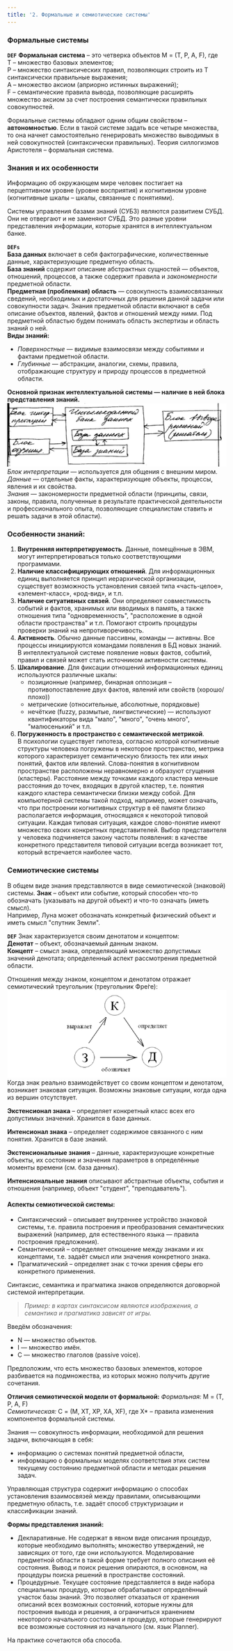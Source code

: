 ```yaml
---
title: '2. Формальные и семиотические системы'
---
```


### Формальные системы
**`DEF`** **Формальная система** – это четверка объектов M = (T, P, A, F), где  
T – множество базовых элементов;  
P – множество синтаксических правил, позволяющих строить из Т синтаксически правильные выражения;  
A – множество аксиом (априорно истинных выражений);  
F – семантические правила вывода, позволяющие расширять множество аксиом за счет построения семантически правильных совокупностей.

Формальные системы обладают одним общим свойством – **автономностью**. Если в такой системе задать все четыре множества, то она начнет самостоятельно генерировать множество выводимых в ней совокупностей (синтаксически правильных). Теория силлогизмов Аристотеля – формальная система.

### Знания и их особенности

Информацию об окружающем мире человек постигает на перцептивном уровне (уровне восприятия) и когнитивном уровне (когнитивные шкалы – шкалы, связанные с понятиями).

Системы управления базами знаний (СУБЗ) являются развитием СУБД. Они не отвергают и не заменяют СУБД. Это разные уровни представления информации, которые хранятся в интеллектуальном банке.

**`DEFs`**  
**База данных** включает в себя фактографические, количественные данные, характеризующие предметную область.  
**База знаний** содержит описание абстрактных сущностей — объектов, отношений, процессов, а также содержит правила и _закономерности_ предметной области.  
**Предметная (проблемная) область** — совокупность взаимосвязанных сведений, необходимых и достаточных для решения данной задачи или совокупности задач. Знания предметной области включают в себя описание объектов, явлений, фактов и отношений между ними. Под предметной областью будем понимать область экспертизы и область знаний о ней.  
**Виды знаний:**
- *Поверхностные* — видимые взаимосвязи между событиями и фактами предметной области.
- *Глубинные* — абстракции, аналогии, схемы, правила, отображающие структуру и природу процессов в предметной области.

**Основной признак интеллектуальной системы — наличие в ней блока представления знаний.**  
![интеллектуальная_система.жпг](int-system.jpg)  
*Блок интерпретации* — используется для общения с внешним миром.  
*Данные* — отдельные факты, характеризующие объекты, процессы, явления и их свойства.  
*Знания* — закономерности предметной области (принципы, связи, законы, правила, полученные в результате практической деятельности и профессионального опыта, позволяющие специалистам ставить и решать задачи в этой области).

### Особенности знаний:

1. **Внутренняя интерпретируемость**. Данные, помещённые в ЭВМ, могут интерпретироваться только соответствующими программами.
2. **Наличие классифицирующих отношений**. Для информационных единиц выполняется принцип иерархической организации, существует возможность установления связей типа «часть-целое», «элемент-класс», «род-вид», и т.п.
3. **Наличие ситуативных связей**. Они определяют совместимость событий и фактов, хранимых или вводимых в память, а также отношения типа "одновременность", "расположение в одной области пространства" и т.п. Помогают строить процедуры проверки знаний на непротиворечивость.
4. **Активность**. Обычно данные пассивны, команды — активны. Все процессы инициируются командами появления в БД новых знаний. В интеллектуальной системе появление новых фактов, событий, правил и связей может стать источником активности системы.
5. **Шкалирование**. Для фиксации отношений информационных единиц используются различные шкалы:
    - позиционные (например, бинарная оппозиция – противопоставление двух фактов, явлений или свойств (хорошо/плохо))
    - метрические (относительные, абсолютные, порядковые)
    - нечёткие (fuzzy, размытые, лингвистические) — используют квантификаторы вида "мало", "много", "очень много", "малюсенький" и т.п.
6. **Погруженность в пространство с семантической метрикой**.  
 В психологии существует гипотеза, согласно которой когнитивные структуры человека погружены в некоторое пространство, метрика которого характеризует семантическую близость тех или иных понятий, фактов или явлений. Слова-понятия в когнитивном пространстве расположены неравномерно и образуют сгущения (кластеры). Расстояние между точками каждого кластера меньше расстояния до точек, входящих в другой кластер, т.е. понятия каждого кластера семантически близки между собой. Для компьютерной системы такой подход, например, может означать, что при построении когнитивных структур в её памяти близко располагается информация, относящаяся к некоторой типовой ситуации. Каждая типовая ситуация, каждое слово-понятие имеют множество своих конкретных представителей. Выбор представителя у человека подчиняется закону частоты появления: в качестве конкретного представителя типовой ситуации всегда возникает тот, который встречается наиболее часто.

 ### Семиотические системы

В общем виде знания представляются в виде семиотической (знаковой) системы. **Знак** – объект или событие, который способен что-то обозначать (указывать на другой объект) и что-то означать (иметь смысл).  
Например, Луна может обозначать конкретный физический объект и иметь смысл "спутник Земли".

**`DEF`**
Знак характеризуется своим денотатом и концептом:  
**Денотат** – объект, обозначаемый данным знаком.​  
**Концепт** – смысл знака, определяющий множество допустимых значений денотата; определенный аспект рассмотрения предметной области.

Отношения между знаком, концептом и денотатом отражает семиотический треугольник (треугольник Фре́ге):  
![треугольник_ферге.пнг](ferge-triangle.png)  
Когда знак реально взаимодействует со своим концептом и денотатом, возникает знаковая ситуация. Возможны знаковые ситуации, когда одна из вершин отсутствует.

**Экстенсионал знака** – определяет конкретный класс всех его допустимых значений. Хранится в базе данных.

**Интенсионал знака** – определяет содержимое связанного с ним понятия. Хранится в базе знаний.

**Экстенсиональные знания** – данные, характеризующие конкретные объекты, их состояние и значения параметров в определённые моменты времени (см. база данных).

**Интенсиональные знания** описывают абстрактные объекты, события и отношения (например, объект "студент", "преподаватель").

#### Аспекты семиотической системы:
- Синтаксический – описывает внутреннее устройство знаковой системы, т.е. правила построения и преобразования семантических выражений (например, для естественного языка — правила построения предложения).
- Семантический – определяет отношение между знаками и их концептами, т.е. задаёт смысл или значения конкретного знака.
- Прагматический – определяет знак с точки зрения сферы его конкретного применения.

Синтаксис, семантика и прагматика знаков определяются договорной системой интерпретации.
>*Пример: в картах синтаксисом являются изображения, а семантика и прагматика зависят от игры.*

Введём обозначения:
- N — множество объектов.
- I — множество имён.
- C — множество глаголов (passive voice).

Предположим, что есть множество базовых элементов, которое разбивается на подмножества, из которых можно получить другие сочетания.

**Отличия семиотической модели от формальной:**
*Формальная:* M = (T, P, A, F)  
*Семиотическая:* C = (M, XT, XP, XA, XF), где X* – правила изменения компонентов формальной системы.

Знания — совокупность информации, необходимой для решения задачи, включающая в себя:
- информацию о системах понятий предметной области,
- информацию о формальных моделях соответствия этих систем текущему состоянию предметной области и методах решения задач.

Управляющая структура содержит информацию о способах установления взаимосвязей между правилами, описывающими предметную область, т.е. задаёт способ структуризации и классификации знаний.

**Формы представления знаний:**

- Декларативные. Не содержат в явном виде описания процедур, которые необходимо выполнять; множество утверждений, не зависящих от того, где они используются. Моделирование предметной области в такой форме требует полного описания её состояния. Вывод и поиск решения опираются, в основном, на процедуры поиска решений в пространстве состояний.
- Процедурные. Текущее состояние представляется в виде набора специальных процедур, которые обрабатывают определённый участок базы знаний. Это позволяет отказаться от хранения описаний всех возможных состояний, которые нужны для построения вывода и решения, а ограничиться хранением некоторого начального состояния и процедур, которые генерируют все возможные состояния из начального (см. язык Planner).

На практике сочетаются оба способа.